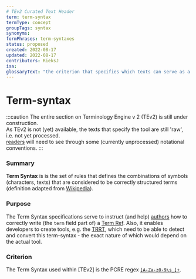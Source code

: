 ```yaml
---
# TEv2 Curated Text Header
term: term-syntax
termType: concept
groupTags: syntax
synonyms:
formPhrases: term-syntaxes
status: proposed
created: 2022-08-17
updated: 2022-08-17
contributors: RieksJ
isa:
glossaryText: "the criterion that specifies which texts can serve as a [term](@), which is that the text must match with (PCRE) regex [`[A-Za-z0-9\\s_]+`](https://www.debuggex.com/r/YQppbqxps5jI0t0P)."
---
```


# Term-syntax

<!--
            **IF THE PCRE REGEX FOR THE TERM SYNTAX MUST BE CHANGED
                  MAKE SURE YOU ALSO UPDATE THE DEBUGGEX URL**
-->

:::caution
The entire section on Terminology Engine v 2 (TEv2) is still under construction.<br/>
As TEv2 is not (yet) available, the texts that specify the tool are still 'raw', i.e. not yet processed.<br/>[readers](@) will need to see through some (currently unprocessed) notational conventions.
:::

### Summary
**Term Syntax** is is the set of rules that defines the combinations of symbols (characters, texts) that are considered to be correctly structured terms (definition adapted from [Wikipedia](https://en.wikipedia.org/wiki/Syntax_(programming_languages))).

### Purpose
The Term Syntax specifications serve to instruct (and help) [authors](@) how to correctly write (the `term` field part of) a [Term Ref](@). Also, it enables developers to create tools, e.g. the [TRRT](@), which need to be able to detect and convert this term-syntax - the exact nature of which would depend on the actual tool.

### Criterion
The Term Syntax used within [TEv2] is the PCRE regex [`[A-Za-z0-9\s_]+`](https://www.debuggex.com/r/YQppbqxps5jI0t0P).